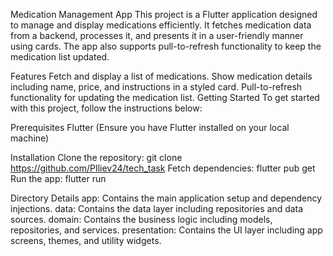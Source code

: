 Medication Management App
This project is a Flutter application designed to manage and display medications efficiently. It fetches medication data from a backend, processes it, and presents it in a user-friendly manner using cards. The app also supports pull-to-refresh functionality to keep the medication list updated.

Features
Fetch and display a list of medications.
Show medication details including name, price, and instructions in a styled card.
Pull-to-refresh functionality for updating the medication list.
Getting Started
To get started with this project, follow the instructions below:

Prerequisites
Flutter (Ensure you have Flutter installed on your local machine)

Installation
 Clone the repository: git clone https://github.com/PIliev24/tech_task
 Fetch dependencies: flutter pub get
 Run the app: flutter run

Directory Details
app: Contains the main application setup and dependency injections.
data: Contains the data layer including repositories and data sources.
domain: Contains the business logic including models, repositories, and services.
presentation: Contains the UI layer including app screens, themes, and utility widgets.
